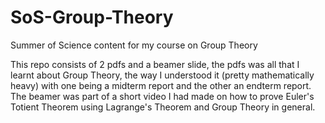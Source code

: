 # SoS-Group-Theory
Summer of Science content for my course on Group Theory

This repo consists of 2 pdfs and a beamer slide, the pdfs was all that I learnt about Group Theory, the way I understood it (pretty mathematically heavy) with one being a midterm report and the other an endterm report. The beamer was part of a short video I had made on how to prove Euler's Totient Theorem using Lagrange's Theorem and Group Theory in general.
